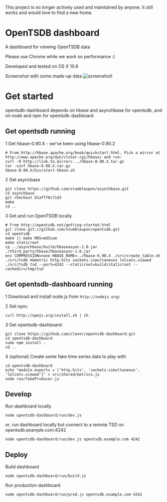This project is no longer actively used and maintained by anyone. It still works and would love to find a new home.

OpenTSDB dashboard
==================

A dashboard for viewing OpenTSDB data

Please use Chrome while we work on performance :)

Developed and tested on OS X 10.6

Screenshot with some made-up data
![screenshot!](https://github.com/clover/opentsdb-dashboard/raw/master/docs/screenshot.png)

Get started
===========

opentsdb-dashboard depends on hbase and asynchbase for opentsdb, and on node and npm for opentsdb-dashboard

Get opentsdb running
--------------------
1 Get hbase-0.90.X - we've been using hbase-0.90.2

	# From http://hbase.apache.org/book/quickstart.html. Pick a mirror at http://www.apache.org/dyn/closer.cgi/hbase/ and run:
	curl -O http://link.to.mirror/.../hbase-0.90.X.tar.gz
	tar -xzvf hbase-0.90.X.tar.gz
	hbase-0.90.X/bin/start-hbase.sh

2 Get asyncbase

	git clone https://github.com/stumbleupon/asynchbase.git
	cd asynchbase
	git checkout d1aff70c71d3
	make
	cd ..

3 Get and run OpenTSDB locally

	# From http://opentsdb.net/getting-started.html
	git clone git://github.com/stumbleupon/opentsdb.git
	cd opentsdb
	make || make MD5=md5sum
	make staticroot
	cp ../asynchbase/build/hbaseasync-1.0.jar ./third_party/hbase/hbaseasync-1.0.jar
	env COMPRESSION=none HBASE_HOME=../hbase-0.90.X ./src/create_table.sh
	./src/tsdb mkmetric http.hits sockets.simultaneous lolcats.viewed
	./src/tsdb tsd --port=4242 --staticroot=build/staticroot --cachedir=/tmp/tsd

Get opentsdb-dashboard running
------------------------------
1 Download and install node.js from `http://nodejs.org/`

2 Get npm:

	curl http://npmjs.org/install.sh | sh

3 Get opentsdb-dashboard:

	git clone https://github.com/clover/opentsdb-dashboard.git
	cd opentsdb-dashboard
	sudo npm install .
	cd ..

4 (optional) Create some fake time series data to play with

	cd opentsdb-dashboard
	echo "module.exports = ['http.hits', 'sockets.simultaneous', 'lolcats.viewed']" > src/shared/metrics.js
	node run/fakeProducer.js

Develop
-------
Run dashboard locally

	node opentsdb-dashboard/run/dev.js

or, run dashboard locally but connect to a remote TSD on opentsdb.example.com:4242

	node opentsdb-dashboard/run/dev.js opentsdb.example.com 4242

Deploy
------
Build dashboard

	node opentsdb-dashboard/run/build.js

Run production dashboard

	node opentsdb-dashboard/run/prod.js opentsdb.example.com 4242
